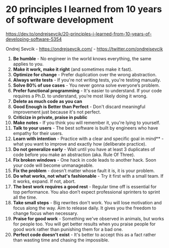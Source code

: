 # 20 principles I learned from 10 years of software development

https://dev.to/ondrejsevcik/20-principles-i-learned-from-10-years-of-developing-software-5354


Ondrej Sevcik - https://ondrejsevcik.com/ - https://twitter.com/ondrejsevcik


1. **Be humble** - No engineer in the world knows everything, the same applies to you.
1. **Make it work, make it right** (and sometimes make it fast).
1. **Optimize for change** - Prefer duplication over the wrong abstraction.
1. **Always write tests** - If you're not writing tests, you're testing manually.
1. **Solve 80% of use cases** - You never gonna solve everyone’s problem.
1. **Prefer functional programming** - It's easier to understand. If your code requires a Ph.D. to understand, you’re most likely doing it wrong.
1. **Delete as much code as you can**
1. **Good Enough is Better than Perfect** - Don't discard meaningful improvement just because it's not perfect.
1. **Criticize in private, praise in public**
1. **Make notes** - If you think you will remember it, you're lying to yourself.
1. **Talk to your users** - The best software is built by engineers who have empathy for their users.
1. **Learn with intention** - Practice with a clear and specific goal in mind** - what you want to improve and exactly how (deliberate practice).
1. **Do not generalize early** - Wait until you have at least 3 duplicates of code before you make an abstraction (aka. Rule Of Three).
1. **Fix broken windows** - One hack in code leads to another hack. Soon your code will become unmanageable.
1. **Fix the problem** - doesn't matter whose fault it is, it is your problem.
1. **Do what works, not what's fashionable** - Try it first with a small team. If it works, expand. If not, abort.
1. **The best work requires a good rest** - Regular time off is essential for top performance. You also don’t expect professional sprinters to sprint all the time.
1. **Take small steps** - Big rewrites don't work. You will lose motivation and focus along the way. Aim to release daily. It gives you the freedom to change focus when necessary.
1. **Praise for good work** - Something we've observed in animals, but works for people too. You will get better results when you praise people for good work rather than punishing them for a bad one.
1. **Perfect code doesn't exist** - It's better to accept this as a fact rather than wasting time and chasing the impossible.
